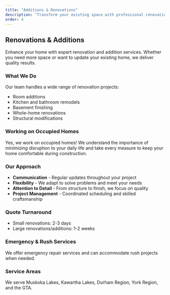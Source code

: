 ```yaml
---
title: "Additions & Renovations"
description: "Transform your existing space with professional renovations and additions tailored to your lifestyle."
order: 4
---
```


## Renovations & Additions

Enhance your home with expert renovation and addition services. Whether you need more space or want to update your existing home, we deliver quality results.

### What We Do

Our team handles a wide range of renovation projects:

- Room additions
- Kitchen and bathroom remodels
- Basement finishing
- Whole-home renovations
- Structural modifications

### Working on Occupied Homes

Yes, we work on occupied homes! We understand the importance of minimizing disruption to your daily life and take every measure to keep your home comfortable during construction.

### Our Approach

- **Communication** - Regular updates throughout your project
- **Flexibility** - We adapt to solve problems and meet your needs
- **Attention to Detail** - From structure to finish, we focus on quality
- **Project Management** - Coordinated scheduling and skilled craftsmanship

### Quote Turnaround

- Small renovations: 2-3 days
- Large renovations/additions: 1-2 weeks

### Emergency & Rush Services

We offer emergency repair services and can accommodate rush projects when needed.

### Service Areas

We serve Muskoka Lakes, Kawartha Lakes, Durham Region, York Region, and the GTA.
